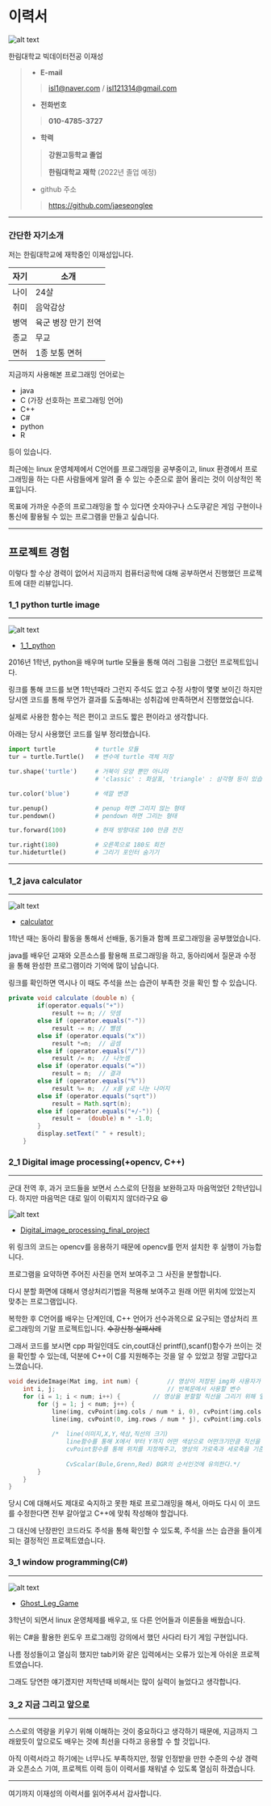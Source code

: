 # 이력서

![alt text](resume_image.png)

한림대학교 빅데이터전공 이재성
> - __E-mail__
>> isl1@naver.com / isl121314@gmail.com
> - __전화번호__
>> __010-4785-3727__
> 
> - __학력__
>> __강원고등학교 졸업__
>>
>> __한림대학교 재학__ (2022년 졸업 예정)
> - github 주소
>> https://github.com/jaeseonglee
>
---
### 간단한 자기소개
저는 한림대학교에 재학중인 이재성입니다.

|자기|소개|
|-----|-----|
|나이| 24살|
|취미| 음악감상|
|병역| 육군 병장 만기 전역|
|종교| 무교|
|면허|1종 보통 면허|

지금까지 사용해본 프로그래밍 언어로는
- java
- C (가장 선호하는 프로그래밍 언어)
- C++
- C#
- python
- R

등이 있습니다.

최근에는 linux 운영체제에서 C언어를 프로그래밍을 공부중이고, linux 환경에서 프로그래밍을 하는 다른 사람들에게 알려 줄 수 있는 수준으로 끌어 올리는 것이 이상적인 목표입니다.

 목표에 가까운 수준의 프로그래밍을 할 수 있다면 숫자야구나 스도쿠같은 게임 구현이나 통신에 활용될 수 있는 프로그램을 만들고 싶습니다.

---
## 프로젝트 경험
이렇다 할 수상 경력이 없어서 지금까지 컴퓨터공학에 대해 공부하면서 진행했던 프로젝트에 대한 리뷰입니다.

### 1_1 python turtle image
---
![alt text](Python_turtle_image.png)

- [1_1_python](https://github.com/jaeseonglee/1_1_python)

2016년 1학년, python을 배우며 turtle 모듈을 통해 여러 그림을 그렸던 프로젝트입니다.

링크를 통해 코드를 보면 1학년때라 그런지 주석도 없고 수정 사항이 몇몇 보이긴 하지만 당시엔 코드를 통해 무언가 결과를 도출해내는 성취감에 만족하면서 진행했었습니다.

실제로 사용한 함수는 적은 편이고 코드도 짧은 편이라고 생각합니다.

아래는 당시 사용했던 코드를 일부 정리했습니다.
```python
import turtle           # turtle 모듈
tur = turtle.Turtle()   # 변수에 turtle 객체 저장

tur.shape('turtle')     # 거북이 모양 뿐만 아니라 
                        # 'classic' : 화살표, 'triangle' : 삼각형 등이 있습니다.

tur.color('blue')       # 색깔 변경 

tur.penup()             # penup 하면 그리지 않는 형태
tur.pendown()           # pendown 하면 그리는 형태

tur.forward(100)        # 현재 방향대로 100 만큼 전진

tur.right(180)          # 오른쪽으로 180도 회전
tur.hideturtle()        # 그리기 포인터 숨기기
```


---
### 1_2 java calculator
---
![alt text](HUS_calculator.png)
- [calculator](https://github.com/jaeseonglee/1-1-Eclipse-File/blob/master/H.U.S/Calculator.java)

1학년 때는 동아리 활동을 통해서 선배들, 동기들과 함께 프로그래밍을 공부했었습니다.

java를 배우던 교재와 오픈소스를 활용해 프로그래밍을 하고, 동아리에서 질문과 수정을 통해 완성한 프로그램이라 기억에 많이 남습니다.

링크를 확인하면 역시나 이 때도 주석을 쓰는 습관이 부족한 것을 확인 할 수 있습니다.
```java
private void calculate (double n) {
		if(operator.equals("+"))
			result += n; // 덧셈   
		else if (operator.equals("-"))
			result -= n; // 뺄셈
		else if (operator.equals("x"))
			result *=n;  // 곱셈
		else if (operator.equals("/"))
			result /= n;  // 나눗셈
		else if (operator.equals("="))
			result = n;  // 결과
		else if (operator.equals("%"))
			result %= n;  // x를 y로 나눈 나머지
		else if (operator.equals("sqrt")) 
			result = Math.sqrt(n);
		else if (operator.equals("+/-")) {
			result =  (double) n * -1.0;
		}
		display.setText(" " + result);
	}
```

### 2_1 Digital image processing(+opencv, C++)
---
군대 전역 후, 과거 코드들을 보면서 스스로의 단점을 보완하고자 마음먹었던 2학년입니다. 하지만 마음먹은 대로 일이 이뤄지지 않더라구요 :laughing:

![alt text](digital_image_processing.png)

- [Digital_image_processing_final_project](https://github.com/jaeseonglee/2-1-Digital-Image-Processing/blob/master/Final_Project/main.cpp)

위 링크의 코드는 opencv를 응용하기 때문에 opencv를 먼저 설치한 후 실행이 가능합니다.

프로그램을 요약하면 주어진 사진을 먼저 보여주고 그 사진을 분할합니다.

다시 분할 화면에 대해서 영상처리기법을 적용해 보여주고 원래 어떤 위치에 있었는지 맞추는 프로그램입니다.

복학한 후 C언어를 배우는 단계인데, C++ 언어가 선수과목으로 요구되는 영상처리 프로그래밍의 기말 프로젝트입니다. ~~수강신청 실패사례~~

그래서 코드를 보시면 cpp 파일인데도 cin,cout대신 printf(),scanf()함수가 쓰이는 것을 확인할 수 있는데, 덕분에 C++이 C를 지원해주는 것을 알 수 있었고 정말 고맙다고 느꼈습니다.

```c++
void devideImage(Mat img, int num) {		// 영상이 저장된 img와 사용자가 입력한 정수 num을 매개변수로 갖는다.
	int i, j;								// 반복문에서 사용할 변수
	for (i = 1; i < num; i++) {			// 영상을 분할할 직선을 그리기 위해 얼만큼 분할할지에 대한 반복문
		for (j = 1; j < num; j++) {
			line(img, cvPoint(img.cols / num * i, 0), cvPoint(img.cols / num * i, img.rows), CvScalar(100, 200, 100), 2);
			line(img, cvPoint(0, img.rows / num * j), cvPoint(img.cols, img.rows / num * j), CvScalar(100, 200, 100), 2);
		
			/*	line(이미지,X,Y,색상,직선의 크기)
				line함수를 통해 X에서 부터 Y까지 어떤 색상으로 어떤크기만큼 직선을 그린다.
				cvPoint함수를 통해 위치를 지정해주고, 영상의 가로축과 세로축을 기준으로 직선을 그린다.
				
				CvScalar(Bule,Grenn,Red) BGR의 순서인것에 유의한다.*/
		}
	}
}
```

당시 C에 대해서도 제대로 숙지하고 못한 채로 프로그래밍을 해서, 아마도 다시 이 코드를 수정한다면 전부 갈아엎고 C++에 맞춰 작성해야 할겁니다.

그 대신에 난장판인 코드라도 주석을 통해 확인할 수 있도록, 주석을 쓰는 습관을 들이게 되는 결정적인 프로젝트였습니다. 

### 3_1 window programming(C#)
---
![alt text](Window_programming.png)

- [Ghost_Leg_Game](https://github.com/jaeseonglee/3-1-Csharp/tree/master/CS_final_project/20165153/Ghost_Leg_Game/Game_Action.cs)

3학년이 되면서 linux 운영체제를 배우고, 또 다른 언어들과 이론들을 배웠습니다.

위는 C#을 활용한 윈도우 프로그래밍 강의에서 했던 사다리 타기 게임 구현입니다.

나름 정성들이고 열심히 했지만 tab키와 같은 입력에서는 오류가 있는게 아쉬운 프로젝트였습니다.

그래도 당연한 얘기겠지만 저학년때 비해서는 많이 실력이 늘었다고 생각합니다.

### 3_2 지금 그리고 앞으로
---
스스로의 역량을 키우기 위해 이해하는 것이 중요하다고 생각하기 때문에, 지금까지 그래왔듯이 앞으로도 배우는 것에 최선을 다하고 응용할 수 할 것입니다.

아직 이력서라고 하기에는 너무나도 부족하지만, 정말 인정받을 만한 수준의 수상 경력과 오픈소스 기여, 프로젝트 이력 등이 이력서를 채워낼 수 있도록 열심히 하겠습니다.

---

여기까지 이재성의 이력서를 읽어주셔서 감사합니다.